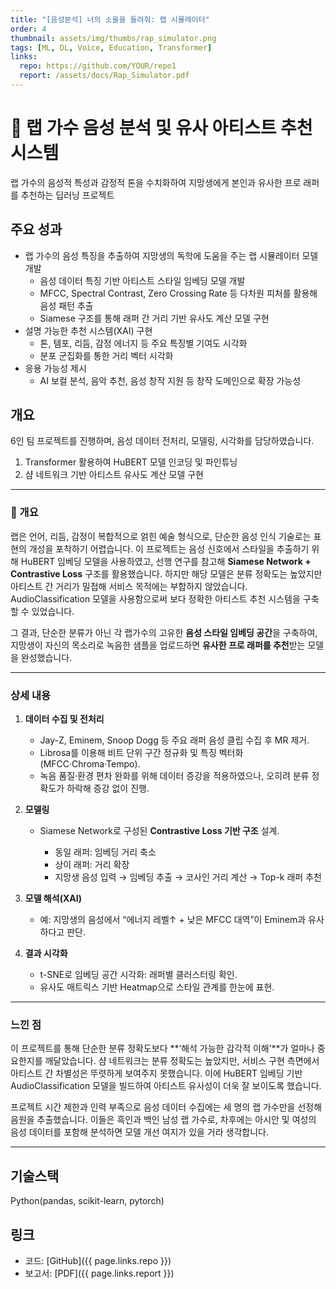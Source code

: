 ```yaml
---
title: "[음성분석] 너의 소울을 들려줘: 랩 시뮬레이터"
order: 4
thumbnail: assets/img/thumbs/rap_simulator.png
tags: [ML, DL, Voice, Education, Transformer]
links:
  repo: https://github.com/YOUR/repo1
  report: /assets/docs/Rap_Simulator.pdf
---
```


# 🎤 랩 가수 음성 분석 및 유사 아티스트 추천 시스템
랩 가수의 음성적 특성과 감정적 톤을 수치화하여 지망생에게 본인과 유사한 프로 래퍼를 추천하는 딥러닝 프로젝트

## 주요 성과
- 랩 가수의 음성 특징을 추출하여 지망생의 독학에 도움을 주는 랩 시뮬레이터 모델 개발
  * 음성 데이터 특징 기반 아티스트 스타일 임베딩 모델 개발
  * MFCC, Spectral Contrast, Zero Crossing Rate 등 다차원 피처를 활용해 음성 패턴 추출
  * Siamese 구조를 통해 래퍼 간 거리 기반 유사도 계산 모델 구현
- 설명 가능한 추천 시스템(XAI) 구현
  * 톤, 템포, 리듬, 감정 에너지 등 주요 특징별 기여도 시각화
  * 분포 군집화를 통한 거리 벡터 시각화
- 응용 가능성 제시
  * AI 보컬 분석, 음악 추천, 음성 창작 지원 등 창작 도메인으로 확장 가능성

## 개요
6인 팀 프로젝트를 진행하며, 음성 데이터 전처리, 모델링, 시각화를 담당하였습니다.

1. Transformer 활용하여 HuBERT 모델 인코딩 및 파인튜닝
2. 샴 네트워크 기반 아티스트 유사도 계산 모델 구현

---

### 📌 개요

랩은 언어, 리듬, 감정이 복합적으로 얽힌 예술 형식으로, 단순한 음성 인식 기술로는 표현의 개성을 포착하기 어렵습니다.
이 프로젝트는 음성 신호에서 스타일을 추출하기 위해 HuBERT 임베딩 모델을 사용하였고, 선행 연구를 참고해 **Siamese Network + Contrastive Loss** 구조를 활용했습니다.
하지만 해당 모델은 분류 정확도는 높았지만 아티스트 간 거리가 밀접해 서비스 목적에는 부합하지 않았습니다.
AudioClassification 모델을 사용함으로써 보다 정확한 아티스트 추천 시스템을 구축할 수 있었습니다.

그 결과, 단순한 분류가 아닌 각 랩가수의 고유한 **음성 스타일 임베딩 공간**을 구축하여,
지망생이 자신의 목소리로 녹음한 샘플을 업로드하면 **유사한 프로 래퍼를 추천**받는 모델을 완성했습니다.

---

### 상세 내용

1. **데이터 수집 및 전처리**
   * Jay-Z, Eminem, Snoop Dogg 등 주요 래퍼 음성 클립 수집 후 MR 제거.
   * Librosa를 이용해 비트 단위 구간 정규화 및 특징 벡터화(MFCC·Chroma·Tempo).
   * 녹음 품질·환경 편차 완화를 위해 데이터 증강을 적용하였으나, 오히려 분류 정확도가 하락해 증강 없이 진행.

2. **모델링**

   * Siamese Network로 구성된 **Contrastive Loss 기반 구조** 설계.

     * 동일 래퍼: 임베딩 거리 축소
     * 상이 래퍼: 거리 확장
     * 지망생 음성 입력 → 임베딩 추출 → 코사인 거리 계산 → Top-k 래퍼 추천

3. **모델 해석(XAI)**

   * 예: 지망생의 음성에서 “에너지 레벨↑ + 낮은 MFCC 대역”이 Eminem과 유사하다고 판단.

4. **결과 시각화**

   * t-SNE로 임베딩 공간 시각화: 래퍼별 클러스터링 확인.
   * 유사도 매트릭스 기반 Heatmap으로 스타일 관계를 한눈에 표현.

---

### 느낀 점

이 프로젝트를 통해 단순한 분류 정확도보다 **‘해석 가능한 감각적 이해’**가 얼마나 중요한지를 깨달았습니다.
샴 네트워크는 분류 정확도는 높았지만, 서비스 구현 측면에서 아티스트 간 차별성은 뚜렷하게 보여주지 못했습니다.
이에 HuBERT 임베딩 기반 AudioClassification 모델을 빌드하여 아티스트 유사성이 더욱 잘 보이도록 했습니다.

프로젝트 시간 제한과 인력 부족으로 음성 데이터 수집에는 세 명의 랩 가수만을 선정해 음원을 추출했습니다.
이들은 흑인과 백인 남성 랩 가수로, 차후에는 아시안 및 여성의 음성 데이터를 포함해 분석하면 모델 개선 여지가 있을 거라 생각합니다.

---

## 기술스택
Python(pandas, scikit-learn, pytorch)


## 링크
- 코드: [GitHub]({{ page.links.repo }})
- 보고서: [PDF]({{ page.links.report }})
